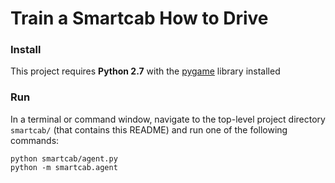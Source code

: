 # Train a Smartcab How to Drive

### Install

This project requires **Python 2.7** with the [pygame](https://www.pygame.org/wiki/GettingStarted
) library installed


### Run

In a terminal or command window, navigate to the top-level project directory `smartcab/` (that contains this README) and run one of the following commands:

```python smartcab/agent.py```  
```python -m smartcab.agent```
